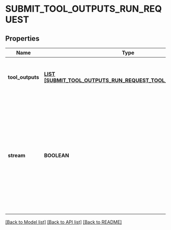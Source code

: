 # SUBMIT_TOOL_OUTPUTS_RUN_REQUEST

## Properties
Name | Type | Description | Notes
------------ | ------------- | ------------- | -------------
**tool_outputs** | [**LIST [SUBMIT_TOOL_OUTPUTS_RUN_REQUEST_TOOL_OUTPUTS_INNER]**](SubmitToolOutputsRunRequest_tool_outputs_inner.md) | A list of tools for which the outputs are being submitted. | [default to null]
**stream** | **BOOLEAN** | If &#x60;true&#x60;, returns a stream of events that happen during the Run as server-sent events, terminating when the Run enters a terminal state with a &#x60;data: [DONE]&#x60; message.  | [optional] [default to null]

[[Back to Model list]](../README.md#documentation-for-models) [[Back to API list]](../README.md#documentation-for-api-endpoints) [[Back to README]](../README.md)


